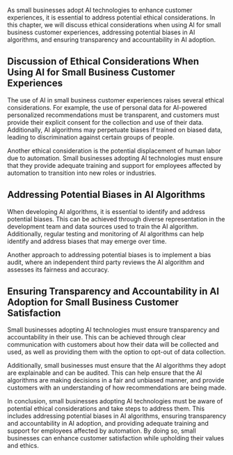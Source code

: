 
As small businesses adopt AI technologies to enhance customer experiences, it is essential to address potential ethical considerations. In this chapter, we will discuss ethical considerations when using AI for small business customer experiences, addressing potential biases in AI algorithms, and ensuring transparency and accountability in AI adoption.

Discussion of Ethical Considerations When Using AI for Small Business Customer Experiences
------------------------------------------------------------------------------------------

The use of AI in small business customer experiences raises several ethical considerations. For example, the use of personal data for AI-powered personalized recommendations must be transparent, and customers must provide their explicit consent for the collection and use of their data. Additionally, AI algorithms may perpetuate biases if trained on biased data, leading to discrimination against certain groups of people.

Another ethical consideration is the potential displacement of human labor due to automation. Small businesses adopting AI technologies must ensure that they provide adequate training and support for employees affected by automation to transition into new roles or industries.

Addressing Potential Biases in AI Algorithms
--------------------------------------------

When developing AI algorithms, it is essential to identify and address potential biases. This can be achieved through diverse representation in the development team and data sources used to train the AI algorithm. Additionally, regular testing and monitoring of AI algorithms can help identify and address biases that may emerge over time.

Another approach to addressing potential biases is to implement a bias audit, where an independent third party reviews the AI algorithm and assesses its fairness and accuracy.

Ensuring Transparency and Accountability in AI Adoption for Small Business Customer Satisfaction
------------------------------------------------------------------------------------------------

Small businesses adopting AI technologies must ensure transparency and accountability in their use. This can be achieved through clear communication with customers about how their data will be collected and used, as well as providing them with the option to opt-out of data collection.

Additionally, small businesses must ensure that the AI algorithms they adopt are explainable and can be audited. This can help ensure that the AI algorithms are making decisions in a fair and unbiased manner, and provide customers with an understanding of how recommendations are being made.

In conclusion, small businesses adopting AI technologies must be aware of potential ethical considerations and take steps to address them. This includes addressing potential biases in AI algorithms, ensuring transparency and accountability in AI adoption, and providing adequate training and support for employees affected by automation. By doing so, small businesses can enhance customer satisfaction while upholding their values and ethics.

